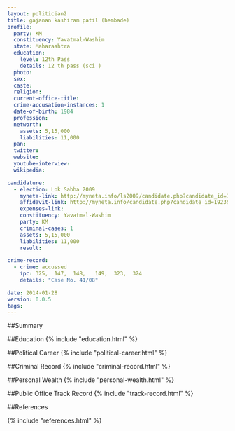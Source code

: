 ```yaml
---
layout: politician2
title: gajanan kashiram patil (hembade)
profile: 
  party: KM
  constituency: Yavatmal-Washim
  state: Maharashtra
  education: 
    level: 12th Pass
    details: 12 th pass (sci )
  photo: 
  sex: 
  caste: 
  religion: 
  current-office-title: 
  crime-accusation-instances: 1
  date-of-birth: 1984
  profession: 
  networth: 
    assets: 5,15,000
    liabilities: 11,000
  pan: 
  twitter: 
  website: 
  youtube-interview: 
  wikipedia: 

candidature: 
  - election: Lok Sabha 2009
    myneta-link: http://myneta.info/ls2009/candidate.php?candidate_id=1923
    affidavit-link: http://myneta.info/candidate.php?candidate_id=1923&scan=original
    expenses-link: 
    constituency: Yavatmal-Washim 
    party: KM
    criminal-cases: 1
    assets: 5,15,000
    liabilities: 11,000
    result:  

crime-record: 
  - crime: accussed
    ipc: 325,  147,  148,   149,  323,  324
    details: "Case No. 41/08" 

date: 2014-01-28
version: 0.0.5
tags: 
---
```

##Summary


##Education
{% include "education.html" %}


##Political Career
{% include "political-career.html" %}


##Criminal Record
{% include "criminal-record.html" %}


##Personal Wealth
{% include "personal-wealth.html" %}


##Public Office Track Record
{% include "track-record.html" %}


##References


{% include "references.html" %}